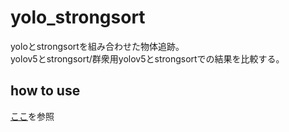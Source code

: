 # yolo_strongsort
yoloとstrongsortを組み合わせた物体追跡。  
yolov5とstrongsort/群衆用yolov5とstrongsortでの結果を比較する。  

## how to use
[ここ](docs/memo.md)を参照

